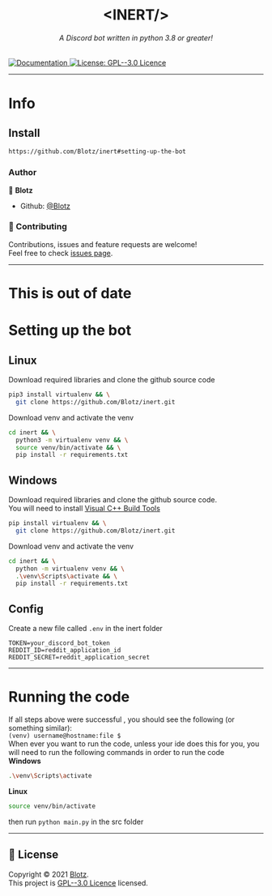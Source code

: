 <h1 align="center">
  &lt;INERT/&gt;
</h1>
<h6 align="center">
  A Discord bot written in python 3.8 or greater!
</h6>

<p>
  <a href="https://github.com/Blotz/inert/wiki" target="_blank">
    <img alt="Documentation" src="https://img.shields.io/badge/documentation-yes-brightgreen.svg" />
  </a>
  <a href="https://github.com/Blotz/inert/blob/main/LICENSE" target="_blank">
    <img alt="License: GPL--3.0 Licence" src="https://img.shields.io/badge/License-GPL--3.0 Licence-yellow.svg" />
  </a>
</p>

---
# Info
## Install
```sh
https://github.com/Blotz/inert#setting-up-the-bot
```

### Author
👤 **Blotz**
* Github: [@Blotz](https://github.com/Blotz)

### 🤝 Contributing
Contributions, issues and feature requests are welcome!<br />Feel free to check [issues page](https://github.com/Blotz/inert/issues).

---
# This is out of date
# Setting up the bot
## Linux
Download required libraries and clone the github source code
```bash
pip3 install virtualenv && \
  git clone https://github.com/Blotz/inert.git
```
Download venv and activate the venv
```bash
cd inert && \
  python3 -m virtualenv venv && \
  source venv/bin/activate && \
  pip install -r requirements.txt
```


## Windows

Download required libraries and clone the github source code. <br>
You will need to install [Visual C++ Build Tools](https://visualstudio.microsoft.com/downloads/#build-tools-for-visual-studio-2019)

```bash
pip install virtualenv && \
  git clone https://github.com/Blotz/inert.git
```
Download venv and activate the venv
```bash
cd inert && \
  python -m virtualenv venv && \
  .\venv\Scripts\activate && \
  pip install -r requirements.txt
```
## Config
Create a new file called `.env` in the inert folder
```dotenv
TOKEN=your_discord_bot_token
REDDIT_ID=reddit_application_id
REDDIT_SECRET=reddit_application_secret
```
---
# Running the code
If all steps above were successful , you should see the following (or something similar): <br>
`(venv) username@hostname:file $` <br>
When ever you want to run the code, unless your ide does this for you,
you will need to run the following commands in order to run the code <br>
**Windows**
```bash
.\venv\Scripts\activate
```
**Linux**
```bash
source venv/bin/activate
```
then run `python main.py` in the src folder

---
## 📝 License

Copyright © 2021 [Blotz](https://github.com/Blotz).<br />
This project is [GPL--3.0 Licence](https://github.com/Blotz/inert/blob/main/LICENSE) licensed.

